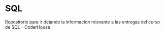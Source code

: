 # SQL

Repositorio para ir dejando la informacion relevante a las entregas del curso de SQL - CoderHouse
